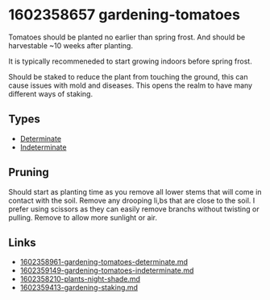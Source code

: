 # 1602358657 gardening-tomatoes

Tomatoes should be planted no earlier than spring frost. And should be harvestable ~10 weeks after planting.

It is typically recommeneded to start growing indoors before spring frost.


Should be staked to reduce the plant from touching the ground, this can cause issues with mold and diseases. This opens the realm to have many different ways of staking.


## Types
- [Determinate](1602358961-gardening-tomatoes-determinate.md)
- [Indeterminate](1602359149-gardening-tomatoes-indeterminate.md)

## Pruning
Should start as planting time as you remove all lower stems that will come in contact with the soil.
Remove any drooping li,bs that are close to the soil.
I prefer using scissors as they can easily remove branchs without twisting or pulling.
Remove to allow more sunlight or air.

## Links
- [1602358961-gardening-tomatoes-determinate.md](1602358961-gardening-tomatoes-determinate.md)
- [1602359149-gardening-tomatoes-indeterminate.md](1602359149-gardening-tomatoes-indeterminate.md)
- [1602358210-plants-night-shade.md](1602358210-plants-night-shade.md)
- [1602359413-gardening-staking.md](1602359413-gardening-staking.md)
